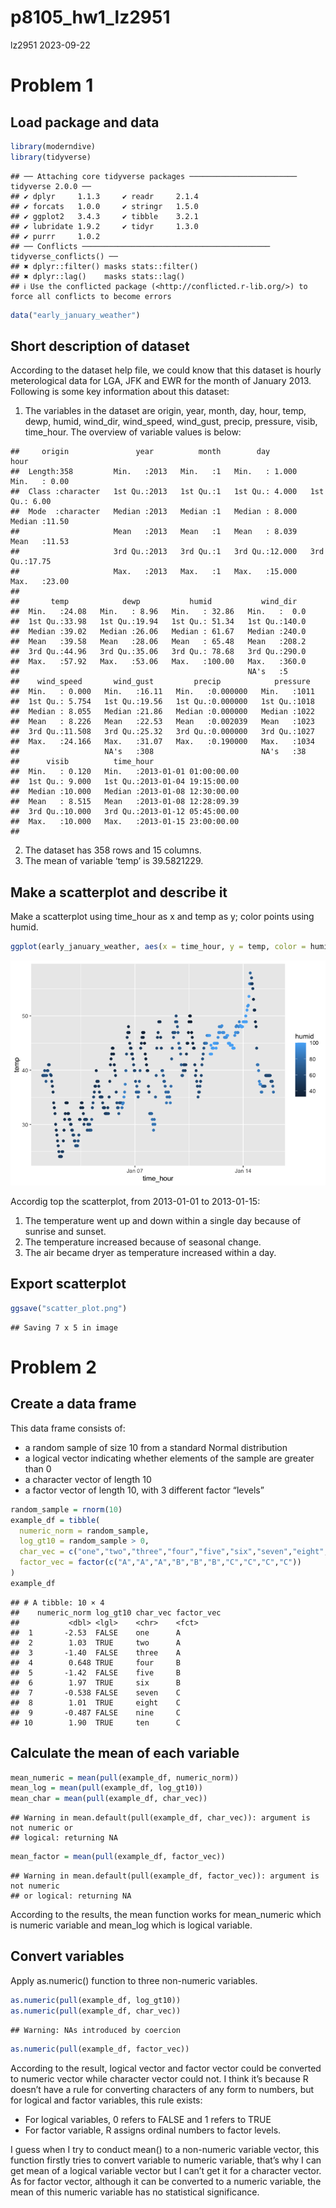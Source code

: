 p8105_hw1_lz2951
================
lz2951
2023-09-22

# Problem 1

## Load package and data

``` r
library(moderndive)
library(tidyverse)
```

    ## ── Attaching core tidyverse packages ──────────────────────── tidyverse 2.0.0 ──
    ## ✔ dplyr     1.1.3     ✔ readr     2.1.4
    ## ✔ forcats   1.0.0     ✔ stringr   1.5.0
    ## ✔ ggplot2   3.4.3     ✔ tibble    3.2.1
    ## ✔ lubridate 1.9.2     ✔ tidyr     1.3.0
    ## ✔ purrr     1.0.2     
    ## ── Conflicts ────────────────────────────────────────── tidyverse_conflicts() ──
    ## ✖ dplyr::filter() masks stats::filter()
    ## ✖ dplyr::lag()    masks stats::lag()
    ## ℹ Use the conflicted package (<http://conflicted.r-lib.org/>) to force all conflicts to become errors

``` r
data("early_january_weather")
```

## Short description of dataset

According to the dataset help file, we could know that this dataset is
hourly meterological data for LGA, JFK and EWR for the month of January
2013. Following is some key information about this dataset:

1.  The variables in the dataset are origin, year, month, day, hour,
    temp, dewp, humid, wind_dir, wind_speed, wind_gust, precip,
    pressure, visib, time_hour. The overview of variable values is
    below:

<!-- -->

    ##     origin               year          month        day              hour      
    ##  Length:358         Min.   :2013   Min.   :1   Min.   : 1.000   Min.   : 0.00  
    ##  Class :character   1st Qu.:2013   1st Qu.:1   1st Qu.: 4.000   1st Qu.: 6.00  
    ##  Mode  :character   Median :2013   Median :1   Median : 8.000   Median :11.50  
    ##                     Mean   :2013   Mean   :1   Mean   : 8.039   Mean   :11.53  
    ##                     3rd Qu.:2013   3rd Qu.:1   3rd Qu.:12.000   3rd Qu.:17.75  
    ##                     Max.   :2013   Max.   :1   Max.   :15.000   Max.   :23.00  
    ##                                                                                
    ##       temp            dewp           humid           wind_dir    
    ##  Min.   :24.08   Min.   : 8.96   Min.   : 32.86   Min.   :  0.0  
    ##  1st Qu.:33.98   1st Qu.:19.94   1st Qu.: 51.34   1st Qu.:140.0  
    ##  Median :39.02   Median :26.06   Median : 61.67   Median :240.0  
    ##  Mean   :39.58   Mean   :28.06   Mean   : 65.48   Mean   :208.2  
    ##  3rd Qu.:44.96   3rd Qu.:35.06   3rd Qu.: 78.68   3rd Qu.:290.0  
    ##  Max.   :57.92   Max.   :53.06   Max.   :100.00   Max.   :360.0  
    ##                                                   NA's   :5      
    ##    wind_speed       wind_gust         precip            pressure   
    ##  Min.   : 0.000   Min.   :16.11   Min.   :0.000000   Min.   :1011  
    ##  1st Qu.: 5.754   1st Qu.:19.56   1st Qu.:0.000000   1st Qu.:1018  
    ##  Median : 8.055   Median :21.86   Median :0.000000   Median :1022  
    ##  Mean   : 8.226   Mean   :22.53   Mean   :0.002039   Mean   :1023  
    ##  3rd Qu.:11.508   3rd Qu.:25.32   3rd Qu.:0.000000   3rd Qu.:1027  
    ##  Max.   :24.166   Max.   :31.07   Max.   :0.190000   Max.   :1034  
    ##                   NA's   :308                        NA's   :38    
    ##      visib          time_hour                     
    ##  Min.   : 0.120   Min.   :2013-01-01 01:00:00.00  
    ##  1st Qu.: 9.000   1st Qu.:2013-01-04 19:15:00.00  
    ##  Median :10.000   Median :2013-01-08 12:30:00.00  
    ##  Mean   : 8.515   Mean   :2013-01-08 12:28:09.39  
    ##  3rd Qu.:10.000   3rd Qu.:2013-01-12 05:45:00.00  
    ##  Max.   :10.000   Max.   :2013-01-15 23:00:00.00  
    ## 

2.  The dataset has 358 rows and 15 columns.
3.  The mean of variable ‘temp’ is 39.5821229.

## Make a scatterplot and describe it

Make a scatterplot using time_hour as x and temp as y; color points
using humid.

``` r
ggplot(early_january_weather, aes(x = time_hour, y = temp, color = humid)) + geom_point()
```

![](p8105_hw1_lz2951_files/figure-gfm/unnamed-chunk-3-1.png)<!-- -->

Accordig top the scatterplot, from 2013-01-01 to 2013-01-15:

1.  The temperature went up and down within a single day because of
    sunrise and sunset.
2.  The temperature increased because of seasonal change.
3.  The air became dryer as temperature increased within a day.

## Export scatterplot

``` r
ggsave("scatter_plot.png")
```

    ## Saving 7 x 5 in image

# Problem 2

## Create a data frame

This data frame consists of:

- a random sample of size 10 from a standard Normal distribution
- a logical vector indicating whether elements of the sample are greater
  than 0
- a character vector of length 10
- a factor vector of length 10, with 3 different factor “levels”

``` r
random_sample = rnorm(10)
example_df = tibble(
  numeric_norm = random_sample,
  log_gt10 = random_sample > 0,
  char_vec = c("one","two","three","four","five","six","seven","eight","nine","ten"),
  factor_vec = factor(c("A","A","A","B","B","B","C","C","C","C"))
)
example_df
```

    ## # A tibble: 10 × 4
    ##    numeric_norm log_gt10 char_vec factor_vec
    ##           <dbl> <lgl>    <chr>    <fct>     
    ##  1       -2.53  FALSE    one      A         
    ##  2        1.03  TRUE     two      A         
    ##  3       -1.40  FALSE    three    A         
    ##  4        0.648 TRUE     four     B         
    ##  5       -1.42  FALSE    five     B         
    ##  6        1.97  TRUE     six      B         
    ##  7       -0.538 FALSE    seven    C         
    ##  8        1.01  TRUE     eight    C         
    ##  9       -0.487 FALSE    nine     C         
    ## 10        1.90  TRUE     ten      C

## Calculate the mean of each variable

``` r
mean_numeric = mean(pull(example_df, numeric_norm))
mean_log = mean(pull(example_df, log_gt10))
mean_char = mean(pull(example_df, char_vec))
```

    ## Warning in mean.default(pull(example_df, char_vec)): argument is not numeric or
    ## logical: returning NA

``` r
mean_factor = mean(pull(example_df, factor_vec))
```

    ## Warning in mean.default(pull(example_df, factor_vec)): argument is not numeric
    ## or logical: returning NA

According to the results, the mean function works for mean_numeric which
is numeric variable and mean_log which is logical variable.

## Convert variables

Apply as.numeric() function to three non-numeric variables.

``` r
as.numeric(pull(example_df, log_gt10))
as.numeric(pull(example_df, char_vec))
```

    ## Warning: NAs introduced by coercion

``` r
as.numeric(pull(example_df, factor_vec))
```

According to the result, logical vector and factor vector could be
converted to numeric vector while character vector could not. I think
it’s because R doesn’t have a rule for converting characters of any form
to numbers, but for logical and factor variables, this rule exists:

- For logical variables, 0 refers to FALSE and 1 refers to TRUE
- For factor variable, R assigns ordinal numbers to factor levels.

I guess when I try to conduct mean() to a non-numeric variable vector,
this function firstly tries to convert variable to numeric variable,
that’s why I can get mean of a logical variable vector but I can’t get
it for a character vector. As for factor vector, although it can be
converted to a numeric variable, the mean of this numeric variable has
no statistical significance.

